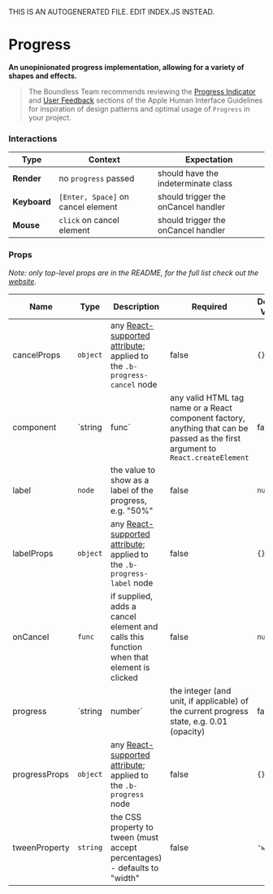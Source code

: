THIS IS AN AUTOGENERATED FILE. EDIT INDEX.JS INSTEAD.

# Progress
__An unopinionated progress implementation, allowing for a variety of shapes and effects.__

> The Boundless Team recommends reviewing the [Progress Indicator](https://developer.apple.com/library/mac/documentation/UserExperience/Conceptual/OSXHIGuidelines/ControlsIndicators.html#//apple_ref/doc/uid/20000957-CH50-SW2) and [User Feedback](https://developer.apple.com/library/mac/documentation/UserExperience/Conceptual/OSXHIGuidelines/Feedback.html#//apple_ref/doc/uid/20000957-CH9-SW1) sections of the Apple Human Interface Guidelines for inspiration of design patterns and optimal usage of `Progress` in your project.

### Interactions

Type | Context | Expectation
---- | ------- | -----------
__Render__ | no `progress` passed | should have the indeterminate class
__Keyboard__ | `[Enter, Space]` on cancel element | should trigger the onCancel handler
__Mouse__ | `click` on cancel element | should trigger the onCancel handler

### Props

_Note: only top-level props are in the README, for the full list check out the [website](http://boundless.js.org/Progress#props)._

Name | Type | Description | Required | Default Value
---- | ---- | ----------- | -------- | -------------
cancelProps | `object` | any [React-supported attribute](https://facebook.github.io/react/docs/tags-and-attributes.html#html-attributes); applied to the `.b-progress-cancel` node | false | `{}`
component | `string|func` | any valid HTML tag name or a React component factory, anything that can be passed as the first argument to `React.createElement` | false | `'div'`
label | `node` | the value to show as a label of the progress, e.g. "50%" | false | `null`
labelProps | `object` | any [React-supported attribute](https://facebook.github.io/react/docs/tags-and-attributes.html#html-attributes); applied to the `.b-progress-label` node | false | `{}`
onCancel | `func` | if supplied, adds a cancel element and calls this function when that element is clicked | false | `null`
progress | `string|number` | the integer (and unit, if applicable) of the current progress state, e.g. 0.01 (opacity) | false | `undefined`
progressProps | `object` | any [React-supported attribute](https://facebook.github.io/react/docs/tags-and-attributes.html#html-attributes); applied to the `.b-progress` node | false | `{}`
tweenProperty | `string` | the CSS property to tween (must accept percentages) - defaults to "width" | false | `'width'`
